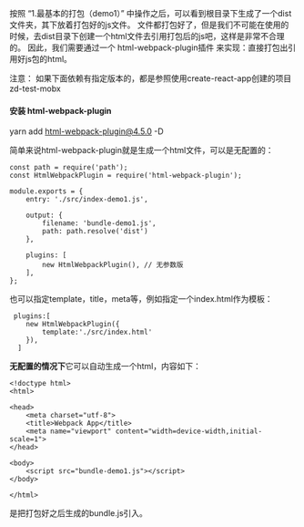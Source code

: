 
按照 “1.最基本的打包（demo1）” 中操作之后，可以看到根目录下生成了一个dist文件夹，其下放着打包好的js文件。
文件都打包好了，但是我们不可能在使用的时候，去dist目录下创建一个html文件去引用打包后的js吧，这样是非常不合理的。
因此，我们需要通过一个 html-webpack-plugin插件 来实现：直接打包出引用好js包的html。


注意：
如果下面依赖有指定版本的，都是参照使用create-react-app创建的项目zd-test-mobx

#### 安装 html-webpack-plugin
yarn add html-webpack-plugin@4.5.0 -D

简单来说html-webpack-plugin就是生成一个html文件，可以是无配置的：
```
const path = require('path');
const HtmlWebpackPlugin = require('html-webpack-plugin');

module.exports = {
    entry: './src/index-demo1.js',

    output: {
        filename: 'bundle-demo1.js',
        path: path.resolve('dist')
    },

    plugins: [
        new HtmlWebpackPlugin(), // 无参数版
    ],
};
```

也可以指定template，title，meta等，例如指定一个index.html作为模板：
```
 plugins:[
    new HtmlWebpackPlugin({
        template:'./src/index.html'
    }),
  ]
```

**无配置的情况下**它可以自动生成一个html，内容如下：
```
<!doctype html>
<html>

<head>
    <meta charset="utf-8">
    <title>Webpack App</title>
    <meta name="viewport" content="width=device-width,initial-scale=1">
</head>

<body>
    <script src="bundle-demo1.js"></script>
</body>

</html>
```
<script src="bundle-demo1.js"></script> 是把打包好之后生成的bundle.js引入。


